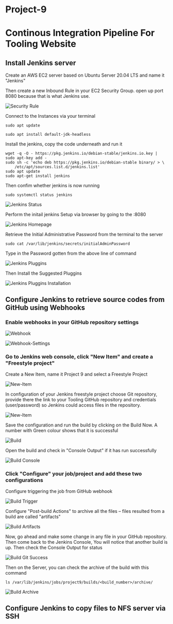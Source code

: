# Project-9

# Continous Integration Pipeline For Tooling Website

## Install Jenkins server

Create an AWS EC2 server based on Ubuntu Server 20.04 LTS and name it "Jenkins"

Then create a new Inbound Rule in your EC2 Security Group. open up port 8080 because that is what Jenkins use. 

![Security Rule](./Images/inbound-rule.png)

Connect to the Instances via your terminal

`sudo apt update`

`sudo apt install default-jdk-headless`

Install the jenkins, copy the code underneath and run  it

```
wget -q -O - https://pkg.jenkins.io/debian-stable/jenkins.io.key | sudo apt-key add -
sudo sh -c 'echo deb https://pkg.jenkins.io/debian-stable binary/ > \
    /etc/apt/sources.list.d/jenkins.list'
sudo apt update
sudo apt-get install jenkins
```

Then confim whether jenkins is now running

`sudo systemctl status jenkins`

![Jenkins Status](./Images/jenkins-status.png)

Perform the initail jenkins Setup via browser by going to the <public-ip-address of server>:8080

![Jenkins Homepage](./Images/jenkins-homepage.png)

Retrieve the Initial Administrative Password from the terminal to the server

`sudo cat /var/lib/jenkins/secrets/initialAdminPassword`

Type in the Password gotten from the above line of command 

![Jenkins Pluggins](./Images/jenkins-plugin.png)

Then Install the Suggested Pluggins

![Jenkins Pluggins Installation](./Images/jenkings-pluggin-install.png)


## Configure Jenkins to retrieve source codes from GitHub using Webhooks

### Enable webhooks in your GitHub repository settings

![Webhook](./Images/webhook_github.gif)

![Webhook-Settings](./Images/webhook.png)

### Go to Jenkins web console, click "New Item" and create a "Freestyle project"

Create a New Item, name it Project 9 and select a Freestyle Project

![New-Item](./Images/create_freestyle.png)

In configuration of your Jenkins freestyle project choose Git repository, provide there the link to your Tooling GitHub repository and credentials (user/password) so Jenkins could access files in the repository. 

![New-Item](./Images/github_add_jenkins.png)

Save the configuration and  run the build by clicking on the Build Now. A number with Green colour shows that it is successful

![Build](./Images/build.png)

Open the build and check in "Console Output" if it has run successfully

![Build Console](./Images/build-console-success.png)

### Click "Configure" your job/project and add these two configurations

Configure triggering the job from GitHub webhook

![Build Trigger](./Images/jenkins_trigger.png)

Configure "Post-build Actions" to archive all the files – files resulted from a build are called "artifacts"

![Build Artifacts](./Images/archive_artifacts.gif)

Now, go ahead and make some change in any file in your GitHub repository. Then come back to the Jenkins Console, You will notice that another build is up. Then check the Console Output for status

![Build Git Success](./Images/build-git-success.png)

Then on the Server, you can check the archive of the build with this command 

`ls /var/lib/jenkins/jobs/project9/builds/<build_number>/archive/`

![Build Archive](./Images/build-archive.png)

## Configure Jenkins to copy files to NFS server via SSH


